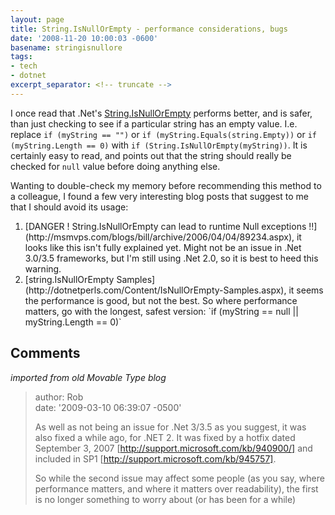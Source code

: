 ```yaml
---
layout: page
title: String.IsNullOrEmpty - performance considerations, bugs
date: '2008-11-20 10:00:03 -0600'
basename: stringisnullore
tags:
- tech
- dotnet
excerpt_separator: <!-- truncate -->
---
```


I once read that .Net's [String.IsNullOrEmpty](http://msdn.microsoft.com/en-us/library/system.string.isnullorempty(VS.80).aspx)
performs better, and is safer, than just checking to see if a particular string
has an empty value. I.e. replace `if (myString == "")` or `if
(myString.Equals(string.Empty))` or `if (myString.Length == 0)` with `if
(String.IsNullOrEmpty(myString))`. It is certainly easy to read, and points out
that the string should really be checked for `null` value before doing anything
else.

<!-- truncate -->

Wanting to double-check my memory before recommending this method to a
colleague, I found a few very interesting blog posts that suggest to me that I
should avoid its usage:

<ol>
<li>[DANGER ! String.IsNullOrEmpty can lead to runtime Null exceptions !!](http://msmvps.com/blogs/bill/archive/2006/04/04/89234.aspx), it looks like this isn't fully explained yet. Might not be an issue in .Net 3.0/3.5 frameworks, but I'm still using .Net 2.0, so it is best to heed this warning.</li>
<li>[string.IsNullOrEmpty Samples](http://dotnetperls.com/Content/IsNullOrEmpty-Samples.aspx), it seems the performance is good, but not the best. So where performance matters, go with the longest, safest version: `if (myString == null || myString.Length == 0)`</li>
</ol>

## Comments

_imported from old Movable Type blog_

> author: Rob<br>
> date: '2009-03-10 06:39:07 -0500'
>
> As well as not being an issue for .Net 3/3.5 as you suggest, it was also fixed
> a while ago, for .NET 2. It was fixed by a hotfix dated September 3, 2007
> [http://support.microsoft.com/kb/940900/] and included in SP1
> [http://support.microsoft.com/kb/945757].
>
> So while the second issue may affect some people (as you say, where
> performance matters, and where it matters over readability), the first is no
> longer something to worry about (or has been for a while)
